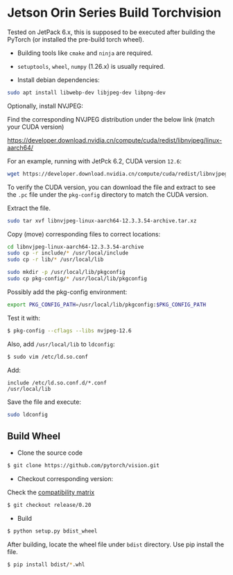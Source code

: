 # Jetson Orin Series Build Torchvision

Tested on JetPack 6.x, this is supposed to be executed after building the PyTorch (or installed the pre-build torch wheel).

+ Building tools like `cmake` and `ninja` are required.

+ `setuptools`, `wheel`, `numpy` (1.26.x) is usually required.

+ Install debian dependencies:

``` sh
sudo apt install libwebp-dev libjpeg-dev libpng-dev
```

Optionally, install NVJPEG:

Find the corresponding NVJPEG distribution under the below link (match your CUDA version)

https://developer.download.nvidia.cn/compute/cuda/redist/libnvjpeg/linux-aarch64/


For an example, running with JetPck 6.2, CUDA version `12.6`:

``` sh
wget https://developer.download.nvidia.cn/compute/cuda/redist/libnvjpeg/linux-aarch64/libnvjpeg-linux-aarch64-12.3.3.54-archive.tar.xz
```

To verify the CUDA version, you can download the file and extract to see the `.pc` file under the `pkg-config` directory to match the CUDA version.

Extract the file.

``` sh
sudo tar xvf libnvjpeg-linux-aarch64-12.3.3.54-archive.tar.xz
```

Copy (move) corresponding files to correct locations:

``` sh
cd libnvjpeg-linux-aarch64-12.3.3.54-archive
sudo cp -r include/* /usr/local/include
sudo cp -r lib/* /usr/local/lib

sudo mkdir -p /usr/local/lib/pkgconfig
sudo cp pkg-config/* /usr/local/lib/pkgconfig
```


Possibly add the pkg-config environment:

``` sh
export PKG_CONFIG_PATH=/usr/local/lib/pkgconfig:$PKG_CONFIG_PATH
```

Test it with:

``` sh
$ pkg-config --cflags --libs nvjpeg-12.6
```

Also, add `/usr/local/lib` to `ldconfig`:

``` sh
$ sudo vim /etc/ld.so.conf
```

Add:

``` txt{2}
include /etc/ld.so.conf.d/*.conf
/usr/local/lib
```

Save the file and execute:

``` sh
sudo ldconfig
```

## Build Wheel

+ Clone the source code

``` sh
$ git clone https://github.com/pytorch/vision.git
```

+ Checkout corresponding version:

Check the [compatibility matrix](https://github.com/pytorch/vision/tree/release/0.22?tab=readme-ov-file#installation)

``` sh
$ git checkout release/0.20
```

+ Build

``` sh
$ python setup.py bdist_wheel
```

After building, locate the wheel file under `bdist` directory. Use pip install the file.


``` sh
$ pip install bdist/*.whl
```